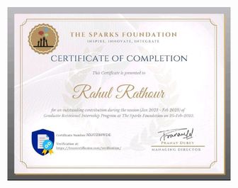 ![Certificate](https://github.com/datamind321/Data-Science-and-Business-Analytics-Intern-TSF/blob/main/Certificate/certificate.png)
